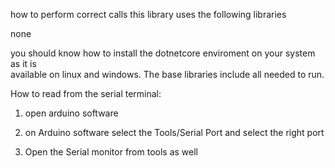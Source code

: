 how to perform correct calls
this library uses the following libraries

none

you should know how to install the dotnetcore enviroment on your system as it is    
available on linux and windows. The base libraries include all needed to run.

How to read from the serial terminal:

1. open arduino software 

2. on Arduino software select the Tools/Serial Port and select the right port

3. Open the Serial monitor from tools as well

